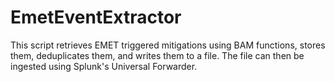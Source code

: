# EmetEventExtractor
This script retrieves EMET triggered mitigations using BAM functions, stores them, deduplicates them, and writes them to a file. The file can then be ingested using Splunk's Universal Forwarder.
